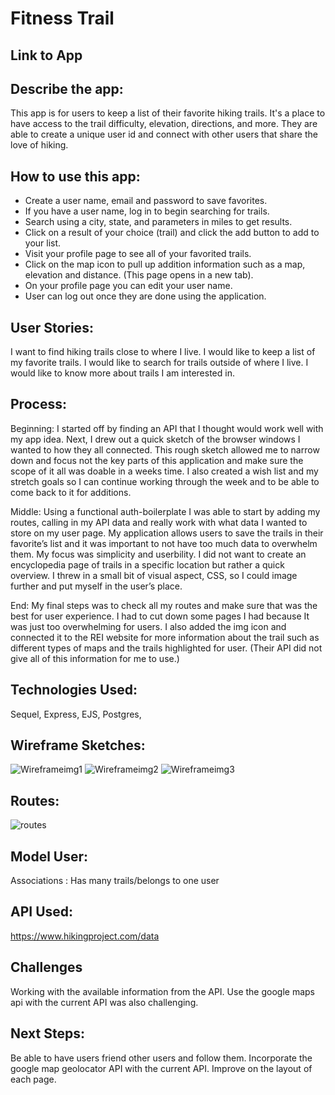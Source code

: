 # Fitness Trail

## Link to App

## Describe the app:
This app is for users to keep a list of their favorite hiking trails. It's a place to have access to the trail difficulty, elevation, directions, and more. They are able to create a unique user id and connect with other users that share the love of hiking.

## How to use this app:
* Create a user name, email and password to save favorites.
* If you have a user name, log in to begin searching for trails.
* Search using a city, state, and parameters in miles to get results.
* Click on a result of your choice (trail) and click the add button to add to your list.
* Visit your profile page to see all of your favorited trails.
* Click on the map icon to pull up addition information such as a map, elevation and distance. (This page opens in a new tab).
* On your profile page you can edit your user name.
* User can log out once they are done using the application.

## User Stories:
I want to find hiking trails close to where I live.
I would like to keep a list of my favorite trails.
I would like to search for trails outside of where I live.
I would like to know more about trails I am interested in.

## Process:
Beginning: I started off by finding an API that I thought would work well with my app idea. Next, I drew out a quick sketch of the browser windows I wanted to how they all connected. This rough sketch allowed me to narrow down and focus not the key parts of this application and make sure the scope of it all was doable in a weeks time. I also created a wish list and my stretch goals so I can continue working through the week and to be able to come back to it for additions.

Middle: Using a functional auth-boilerplate I was able to start by adding my routes, calling in my API data and really work with what data I wanted to store on my user page. My application allows users to save the trails in their favorite’s list and it was important to not have too much data to overwhelm them. My focus was simplicity and userbility. I did not want to create an encyclopedia page of trails in a specific location but rather a quick overview. I threw in a small bit of visual aspect, CSS, so I could image further and put myself in the user’s place.

End: My final steps was to check all my routes and make sure that was the best for user experience. I had to cut down some pages I had because It was just too overwhelming for users. I also added the img icon and connected it to the REI website for more information about the trail such as different types of maps and the trails highlighted for user. (Their API did not give all of this information for me to use.)

## Technologies Used:
Sequel, Express, EJS, Postgres,

## Wireframe Sketches:
![Wireframeimg1](/wireframe1.png)
![Wireframeimg2](/wireframe2.png)
![Wireframeimg3](/wireframe3.png)

## Routes:
![routes](/routes.png)

## Model User:
Associations : Has many trails/belongs to one user

## API Used:
https://www.hikingproject.com/data

## Challenges
Working with the available information from the API. Use the google maps api with the current API was also challenging.

## Next Steps:
Be able to have users friend other users and follow them. Incorporate the google map geolocator API with the current API. Improve on the layout of each page.

